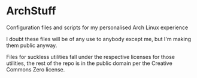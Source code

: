 # ArchStuff
Configuration files and scripts for my personalised Arch Linux experience

I doubt these files will be of any use to anybody except me, but I'm making them public anyway.

Files for suckless utilities fall under the respective licenses for those utilities, the rest of the repo is in the public domain per the Creative Commons Zero license.
